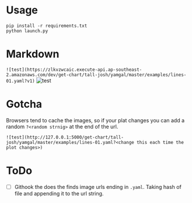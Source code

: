 # Usage

```
pip install -r requirements.txt
python launch.py
```

# Markdown

`![test](https://zlkvzwcaic.execute-api.ap-southeast-2.amazonaws.com/dev/get-chart/tall-josh/yamgal/master/examples/lines-01.yaml?v1)`
![test](https://zlkvzwcaic.execute-api.ap-southeast-2.amazonaws.com/dev/get-chart/tall-josh/yamgal/master/examples/lines-01.yaml?v1)


# Gotcha

Browsers tend to cache the images, so if your plat changes you can
add a random `?<random strnig>` at the end of the url.

`![test](http://127.0.0.1:5000/get-chart/tall-josh/yamgal/master/examples/lines-01.yaml?<change this each time the plot changes>)`

# ToDo

  - [ ] Githook the does the finds image urls ending in `.yaml`. Taking hash of file and appending it to the url string.


